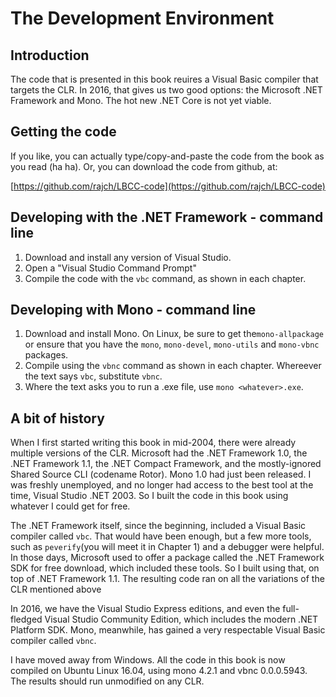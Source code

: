 # The Development Environment

## Introduction

The code that is presented in this book reuires a Visual Basic compiler that targets the CLR. In 2016, that gives us two good options: the Microsoft .NET Framework and Mono. The hot new .NET Core is not yet viable.

## Getting the code

If you like, you can actually type/copy-and-paste the code from the book as you read \(ha ha\). Or, you can download the code from github, at:

[https://github.com/rajch/LBCC-code](https://github.com/rajch/LBCC-code)

## Developing with the .NET Framework - command line

1. Download and install any version of Visual Studio.
2. Open a "Visual Studio Command Prompt"
3. Compile the code with the `vbc` command, as shown in each chapter.

## Developing with Mono - command line

1. Download and install Mono. On Linux, be sure to get the`mono-allpackage` or ensure that you have the `mono`, `mono-devel`, `mono-utils` and `mono-vbnc` packages.
2. Compile using the `vbnc` command as shown in each chapter. Whereever the text says `vbc`, substitute `vbnc`.
3. Where the text asks you to run a .exe file, use `mono <whatever>.exe`.

## A bit of history

When I first started writing this book in mid-2004, there were already multiple versions of the CLR. Microsoft had the .NET Framework 1.0, the .NET Framework 1.1, the .NET Compact Framework, and the mostly-ignored Shared Source CLI \(codename Rotor\). Mono 1.0 had just been released. I was freshly unemployed, and no longer had access to the best tool at the time, Visual Studio .NET 2003. So I built the code in this book using whatever I could get for free.

The .NET Framework itself, since the beginning, included a Visual Basic compiler called `vbc`. That would have been enough, but a few more tools, such as `peverify`\(you will meet it in Chapter 1\) and a debugger were helpful. In those days, Microsoft used to offer a package called the .NET Framework SDK for free download, which included these tools. So I built using that, on top of .NET Framework 1.1. The resulting code ran on all the variations of the CLR mentioned above

In 2016, we have the Visual Studio Express editions, and even the full-fledged Visual Studio Community Edition, which includes the modern .NET Platform SDK. Mono, meanwhile, has gained a very respectable Visual Basic compiler called `vbnc`.

I have moved away from Windows. All the code in this book is now compiled on Ubuntu Linux 16.04, using mono 4.2.1 and vbnc 0.0.0.5943. The results should run unmodified on any CLR.

